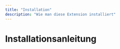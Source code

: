 ```yaml
---
title: "Installation"
description: "Wie man diese Extension installiert"
---
```


# Installationsanleitung